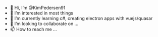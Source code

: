 - 👋 Hi, I’m @KimPedersen91
- 👀 I’m interested in most things
- 🌱 I’m currently learning c#, creating electron apps with vuejs/quasar
- 💞️ I’m looking to collaborate on ...
- 📫 How to reach me ...

<!---
KimPedersen91/KimPedersen91 is a ✨ special ✨ repository because its `README.md` (this file) appears on your GitHub profile.
You can click the Preview link to take a look at your changes.
--->
